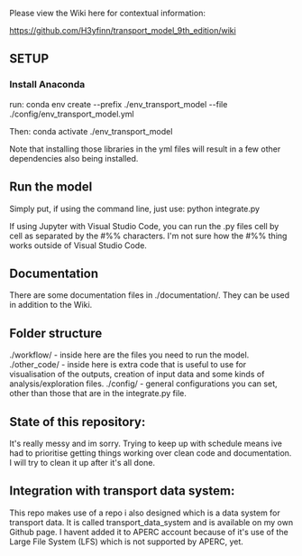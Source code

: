 Please view the Wiki here for contextual information:

https://github.com/H3yfinn/transport_model_9th_edition/wiki

## SETUP
### Install Anaconda
run:
conda env create --prefix ./env_transport_model --file ./config/env_transport_model.yml

Then:
conda activate ./env_transport_model

Note that installing those libraries in the yml files will result in a few other dependencies also being installed.

## Run the model
Simply put, if using the command line, just use:
python integrate.py

If using Jupyter with Visual Studio Code, you can run the .py files cell by cell as separated by the #%% characters. I'm not sure how the #%% thing works outside of Visual Studio Code.

## Documentation
There are some documentation files in ./documentation/. They can be used in addition to the Wiki.

## Folder structure
./workflow/ - inside here are the files you need to run the model. 
./other_code/ - inside here is extra code that is useful to use for visualisation of the outputs, creation of input data and some kinds of analysis/exploration files. 
./config/ - general configurations you can set, other than those that are in the integrate.py file.

## State of this repository:
It's really messy and im sorry. Trying to keep up with schedule means ive had to prioritise getting things working over clean code and documentation. I will try to clean it up after it's all done.

## Integration with transport data system:
This repo makes use of a repo i also designed which is a data system for transport data. It is called transport_data_system and is available on my own Github page. I havent added it to APERC account because of it's use of the Large File System (LFS) which is not supported by APERC, yet. 